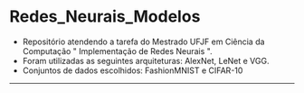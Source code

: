 # Redes_Neurais_Modelos
* Repositório atendendo a tarefa do Mestrado UFJF em Ciência da Computação " Implementação de Redes Neurais ".
* Foram utilizadas as seguintes arquiteturas: AlexNet, LeNet e VGG.
* Conjuntos de dados escolhidos: FashionMNIST e CIFAR-10


------ 
